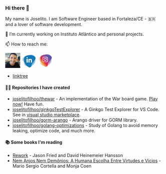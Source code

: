 ### Hi there 👋

My name is Joselito. I am Software Engineer based in Fortaleza/CE - 🇧🇷 and a lover of software development. 

🔭 I’m currently working on Instituto Atlântico and personal projects.

📫 How to reach me:

[<img src="media/avatar.jfif" alt="eu" width="48" height="48" style="max-width:100%;">](https://sites.google.com/view/joselitofilho)
[<img src="media/medial_social_linkedin.png" alt="LinkeIn" width="48" height="48" style="max-width:100%;">](https://www.google.com/url?q=https%3A%2F%2Fwww.linkedin.com%2Fin%2Fjoselitoviveiros%2F&sa=D&sntz=1&usg=AFQjCNF1cpIEVKk8bcvPQLzQTFsYhpvSFg)
[<img src="media/medial_social_insta.png" alt="Instagram" width="48" height="48" style="max-width:100%;">](https://www.google.com/url?q=https%3A%2F%2Finstagram.com%2Fjoselitofilhoo%2F&sa=D&sntz=1&usg=AFQjCNF2uy578VkQbFHwKVlwazipx6TM4Q)
- [linktree](linktr.ee/joselitofilho)

#### 👨‍💻 Repositories I have created
- [joselitofilhoo/thewar](https://github.com/joselitofilho/thewar) - An implementation of the War board game. [Play now!](http://jogowar.com.br) Have fun.
- [joselitofilhoo/ginkgoTestExplorer](https://github.com/joselitofilho/ginkgoTestExplorer) - A Ginkgo Test Explorer for VS Code. See in [visual studio marketplace](https://marketplace.visualstudio.com/items?itemName=joselitofilho.ginkgotestexplorer).
- [joselitofilhoo/gorm-arango](https://github.com/joselitofilho/gorm-arango) - Arango driver for GORM library.
- [joselitofilhoo/golang-optimizations](https://github.com/joselitofilho/golang-optimizations) - Study of Golang to avoid memory leaking, optimize code, and much more.

#### 📚 Some books I'm reading
- [Rework](https://www.amazon.com.br/Rework-Jason-Fried/dp/0307463745) - Jason Fried and David Heinemeier Hansson
- [Nem Anjos Nem Demônios: A Humana Escolha Entre Virtudes e Vícios](https://www.goodreads.com/book/show/45168535-nem-anjos-nem-dem-nios?ac=1&from_search=true&qid=U5ycLqaCSp&rank=1) - Mario Sergio Cortella and Monja Coen

<!--
**joselitofilho/joselitofilho** is a ✨ _special_ ✨ repository because its `README.md` (this file) appears on your GitHub profile.

Here are some ideas to get you started:

- 🔭 I’m currently working on ...
- 🌱 I’m currently learning ...
- 👯 I’m looking to collaborate on ...
- 🤔 I’m looking for help with ...
- 💬 Ask me about ...
- 📫 How to reach me: ...
- 😄 Pronouns: ...
- ⚡ Fun fact: ...
-->
